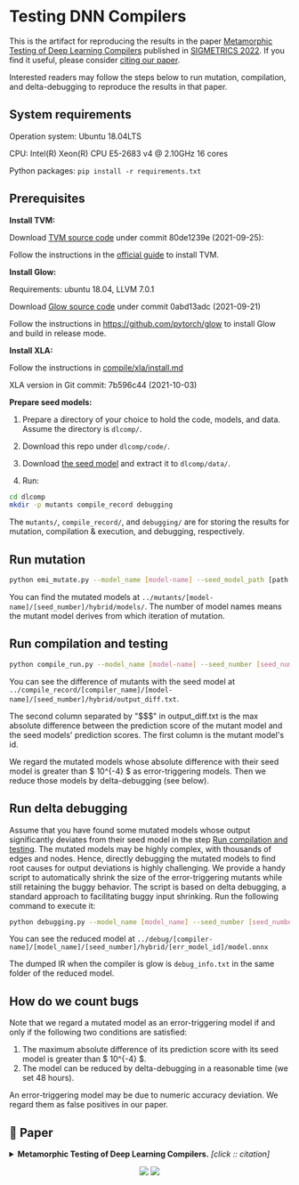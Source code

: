 # Testing DNN Compilers
This is the artifact for reproducing 
the results in the paper 
[Metamorphic Testing of Deep Learning Compilers](https://dl.acm.org/doi/abs/10.1145/3508035) published in [SIGMETRICS 2022](https://sigmetrics.org/sigmetrics2022/). If you find it useful, please consider [citing our paper](#-paper).

Interested readers may follow the steps below to 
run mutation, compilation, and 
delta-debugging to reproduce the results in
that paper.

## System requirements

Operation system: Ubuntu 18.04LTS 

CPU: Intel(R) Xeon(R) CPU E5-2683 v4 @ 2.10GHz 16 cores

Python packages: `pip install -r requirements.txt`

## Prerequisites

**Install TVM:**

Download [TVM source code](https://github.com/apache/tvm.git) under commit 80de1239e (2021-09-25):

Follow the instructions in the [official guide](https://tvm.apache.org/docs/install/index.html) to install TVM.

**Install Glow:**

Requirements: ubuntu 18.04, LLVM 7.0.1

Download [Glow source code](https://github.com/pytorch/glow.git) under commit 0abd13adc (2021-09-21)

Follow the instructions in https://github.com/pytorch/glow to install Glow and build in release mode.

**Install XLA:**

Follow the instructions in [compile/xla/install.md](./compile/xla/install.md)

XLA version in Git commit: 7b596c44 (2021-10-03)

**Prepare seed models:**

1. Prepare a directory of your choice to hold the code, models, and data. Assume the directory is `dlcomp/`.

2. Download this repo under `dlcomp/code/`.

3. Download [the seed model](https://zenodo.org/doi/10.5281/zenodo.10852329) and extract it to `dlcomp/data/`.

4. Run:

```bash
cd dlcomp
mkdir -p mutants compile_record debugging
```

The `mutants/`, `compile_record/`, and `debugging/` are for storing the results for mutation, compilation & execution, and debugging, respectively.

## Run mutation

```bash
python emi_mutate.py --model_name [model-name] --seed_model_path [path for seed ONNX model] --input_data_path [default is ../data/data.npy] --seed_number [seed_number]
```

You can find the mutated models at `../mutants/[model-name]/[seed_number]/hybrid/models/`. The number of model names means the mutant model derives from which iteration of mutation.

## Run compilation and testing

```bash
python compile_run.py --model_name [model-name] --seed_number [seed_number] --compiler_name [compiler-name] --compiler_path [compiler_path] input_data_path [default is ../data/data.npy]
```

You can see the difference of mutants with the seed model at `../compile_record/[compiler_name]/[model-name]/[seed_number]/hybrid/output_diff.txt`.

The second column separated by "$$$" in output_diff.txt is the max absolute difference between the prediction score of the mutant model and the seed models' prediction scores. The first column is the mutant model's id.

We regard the mutated models whose absolute difference with their seed model is greater than $ 10^{-4} $ as error-triggering models.
Then we reduce those models by delta-debugging
(see below).

## Run delta debugging

Assume that you have found some mutated models whose output significantly deviates from their seed model in the step [Run compilation and testing](#run-compilation-and-testing). The mutated models may be highly complex, with thousands of edges and nodes. Hence, directly debugging the mutated models to find root causes for output deviations is highly challenging. We provide a handy script to automatically shrink the size of the error-triggering mutants while still retaining the buggy behavior. The script is based on delta debugging, a standard approach to facilitating buggy input shrinking. Run the following command to execute it:

```bash
python debugging.py --model_name [model_name] --seed_number [seed_number] --compiler_name [compiler-name] --err_model_id [id number of the model you want to reduce]
```

You can see the reduced model at `../debug/[compiler-name]/[model_name]/[seed_number]/hybrid/[err_model_id]/model.onnx`

The dumped IR when the compiler is glow is `debug_info.txt` in the same folder of the reduced model.

## How do we count bugs
Note that we regard a mutated model as
an error-triggering model if and only
if the following two conditions are
satisfied:
1. The maximum absolute difference
of its prediction score with its seed model
is greater than $ 10^{-4} $.
2. The model can be reduced by delta-debugging
in a reasonable time (we set 48 hours).

An error-triggering model may be due to numeric
accuracy deviation. We regard them as false
positives in our paper.

## 📜 Paper

<details><summary><b>Metamorphic Testing of Deep Learning Compilers.</b> <i>[click :: citation]</i></summary>
<div>

```bibtex
@inproceedings{10.1145/3489048.3522655,
author = {Xiao, Dongwei and Liu, Zhibo and Yuan, Yuanyuan and Pang, Qi and Wang, Shuai},
title = {Metamorphic Testing of Deep Learning Compilers},
year = {2022},
isbn = {9781450391412},
publisher = {Association for Computing Machinery},
address = {New York, NY, USA},
url = {https://doi.org/10.1145/3489048.3522655},
doi = {10.1145/3489048.3522655},
booktitle = {Abstract Proceedings of the 2022 ACM SIGMETRICS/IFIP PERFORMANCE Joint International Conference on Measurement and Modeling of Computer Systems},
pages = {65–66},
numpages = {2},
keywords = {deep learning, metamorphic testing},
location = {Mumbai, India},
series = {SIGMETRICS/PERFORMANCE '22}
}
```

</div>
</details>

<p align="center">
    <a href="https://dl.acm.org/doi/10.1145/3489048.3522655"><img src="https://img.shields.io/badge/Short-2--Page_Version-4975BB.svg"></a>
    <a href="https://dl.acm.org/doi/abs/10.1145/3508035"><img src="https://img.shields.io/badge/Full-Full_Version-115878.svg"></a>
</p>
